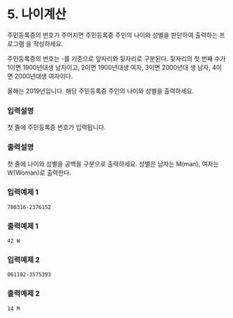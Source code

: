 # 5. 나이계산

주민등록증의 번호가 주어지면 주민등록증 주인의 나이와 성별을 판단하여 출력하는 프로그램 을 작성하세요.

주민등록증의 번호는 -를 기준으로 앞자리와 뒷자리로 구분된다. 뒷자리의 첫 번째 수가 1이면 1900년대생 남자이고, 2이면 1900년대생 여자, 3이면 2000년대 생 남자, 4이면 2000년대생 여자이다.

올해는 2019년입니다. 해당 주민등록증 주인의 나이와 성별을 출력하세요.

### 입력설명

첫 줄에 주민등록증 번호가 입력됩니다.

### 출력설명

첫 줄에 나이와 성별을 공백을 구분으로 출력하세요. 성별은 남자는 M(man), 여자는 W(Woman)로 출력한다.

### 입력예제 1

```text
780316-2376152
```

### 출력예제 1

```text
42 W
```

### 입력예제 2

```text
061102-3575393
```

### 출력예제 2

```text
14 M
```